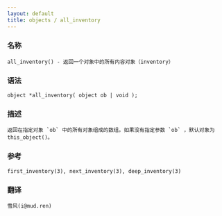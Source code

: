 ```yaml
---
layout: default
title: objects / all_inventory
---
```


### 名称

    all_inventory() - 返回一个对象中的所有内容对象（inventory）

### 语法

    object *all_inventory( object ob | void );

### 描述

    返回在指定对象 `ob` 中的所有对象组成的数组。如果没有指定参数 `ob` ，默认对象为 this_object()。

### 参考

    first_inventory(3), next_inventory(3), deep_inventory(3)

### 翻译 ###

    雪风(i@mud.ren)
